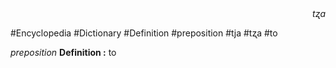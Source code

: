 
<div align="right"><i>tʐa</i></div>

#Encyclopedia #Dictionary #Definition #preposition #tja #tʐa #to

*preposition*
**Definition :** to